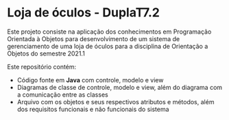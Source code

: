 # Loja de óculos - DuplaT7.2

Este projeto consiste na aplicação dos conhecimentos em Programação Orientada à Objetos para desenvolvimento de um sistema de gerenciamento de uma loja de óculos para a disciplina de 
Orientação a Objetos do semestre 2021.1 

Este repositório contém:
* Código fonte em **Java** com controle, modelo e view
* Diagramas de classe de controle, modelo e view, além do diagrama com a comunicação entre as classes
* Arquivo com os objetos e seus respectivos atributos e métodos, além dos requisitos funcionais e não funcionais do sistema

